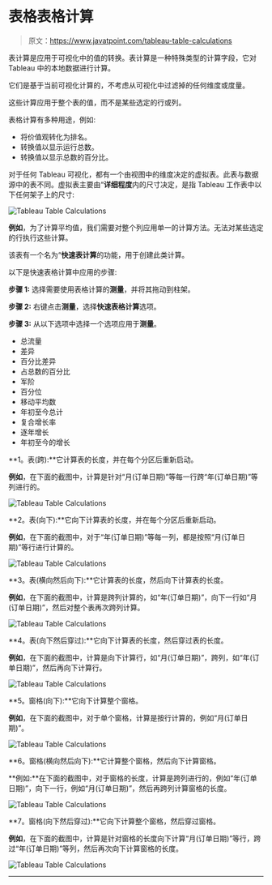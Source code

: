 # 表格表格计算

> 原文：<https://www.javatpoint.com/tableau-table-calculations>

表计算是应用于可视化中的值的转换。表计算是一种特殊类型的计算字段，它对 Tableau 中的本地数据进行计算。

它们是基于当前可视化计算的，不考虑从可视化中过滤掉的任何维度或度量。

这些计算应用于整个表的值，而不是某些选定的行或列。

表格计算有多种用途，例如:

*   将价值观转化为排名。
*   转换值以显示运行总数。
*   转换值以显示总数的百分比。

对于任何 Tableau 可视化，都有一个由视图中的维度决定的虚拟表。此表与数据源中的表不同。虚拟表主要由“**详细程度**内的尺寸决定，是指 Tableau 工作表中以下任何架子上的尺寸:

![Tableau Table Calculations](img/26c4ee226b9ab018e4a31f6fb4a4ad51.png)

**例如**，为了计算平均值，我们需要对整个列应用单一的计算方法。无法对某些选定的行执行这些计算。

该表有一个名为“**快速表计算**的功能，用于创建此类计算。

以下是快速表格计算中应用的步骤:

**步骤 1:** 选择需要使用表格计算的**测量**，并将其拖动到柱架。

**步骤 2:** 右键点击**测量**，选择**快速表格计算**选项。

**步骤 3:** 从以下选项中选择一个选项应用于**测量**。

*   总流量
*   差异
*   百分比差异
*   占总数的百分比
*   军阶
*   百分位
*   移动平均数
*   年初至今总计
*   复合增长率
*   逐年增长
*   年初至今的增长

**1。表(跨):**它计算表的长度，并在每个分区后重新启动。

**例如**，在下面的截图中，计算是针对“月(订单日期)”等每一行跨“年(订单日期)”等列进行的。

![Tableau Table Calculations](img/29e898bacc8f1adfb29eee3fa2bb12f3.png)

**2。表(向下):**它向下计算表的长度，并在每个分区后重新启动。

**例如**，在下面的截图中，对于“年(订单日期)”等每一列，都是按照“月(订单日期)”等行进行计算的。

![Tableau Table Calculations](img/693ac9ebf502a01d43a74ec82c5a7dcd.png)

**3。表(横向然后向下):**它计算表的长度，然后向下计算表的长度。

**例如**，在下面的截图中，计算是跨列计算的，如“年(订单日期)”，向下一行如“月(订单日期)”，然后对整个表再次跨列计算。

![Tableau Table Calculations](img/6a9bda66fbf346e1936124cf18292b13.png)

**4。表(向下然后穿过):**它向下计算表的长度，然后穿过表的长度。

**例如**，在下面的截图中，计算是向下计算行，如“月(订单日期)”，跨列，如“年(订单日期)”，然后再向下计算行。

![Tableau Table Calculations](img/5aaa1fe9a6b15d88f4357e435f3015f5.png)

**5。窗格(向下):**它向下计算整个窗格。

**例如**，在下面的截图中，对于单个窗格，计算是按行计算的，例如“月(订单日期)”。

![Tableau Table Calculations](img/1196b0837665775aae2010e351176664.png)

**6。窗格(横向然后向下):**它计算整个窗格，然后向下计算窗格。

**例如:**在下面的截图中，对于窗格的长度，计算是跨列进行的，例如“年(订单日期)”，向下一行，例如“月(订单日期)”，然后再跨列计算窗格的长度。

![Tableau Table Calculations](img/3202c06d174716eb3c04d2c320d4b179.png)

**7。窗格(向下然后穿过):**它向下计算整个窗格，然后穿过窗格。

**例如**，在下面的截图中，计算是针对窗格的长度向下计算“月(订单日期)”等行，跨过“年(订单日期)”等列，然后再次向下计算窗格的长度。

![Tableau Table Calculations](img/1e462850e50c67050bae41014db1b135.png)

* * *
